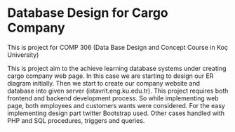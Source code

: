 # Database Design for Cargo Company
This is project for COMP 306 (Data Base Design and Concept Course in Koç University) 

This is project aim to the achieve learning database systems under creating cargo company web page. In this case we are starting to design our ER diagram initially. Then we start to create our company website and database into given server (istavrit.eng.ku.edu.tr). This project requires both frontend and backend development process. So while implementing web page, both employees and customers wants were considered. For the easy implementing design part twitter Bootstrap used. Other cases handled with PHP and SQL procedures, triggers and queries. 

